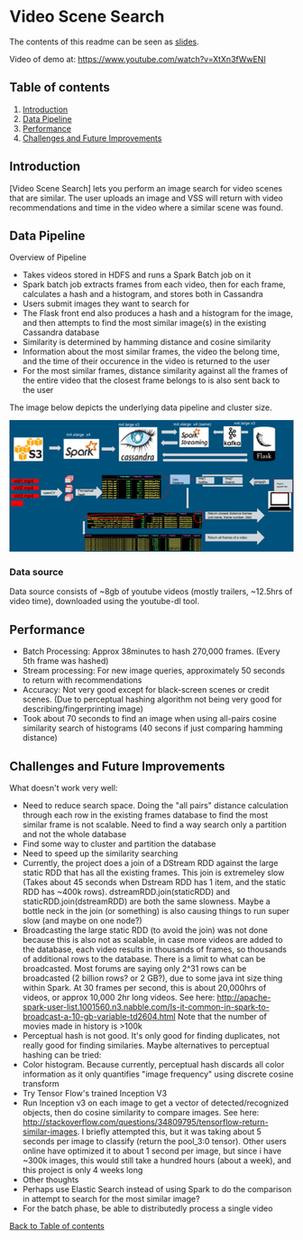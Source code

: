 # Video Scene Search


The contents of this readme can be seen as [slides](https://docs.google.com/presentation/d/1rA-a1rvw_gEi7a6YRrSMkxz0UoJseJRh3DVxGAiKfzg/edit?usp=sharing).

Video of demo at: https://www.youtube.com/watch?v=XtXn3fWwENI


## Table of contents
1. [Introduction](README.md#introduction)
2. [Data Pipeline](README.md#data-pipeline)
3. [Performance](README.md#performance)
4. [Challenges and Future Improvements](README.md#challenges-and-future-improvements)


## Introduction 


[Video Scene Search] lets you perform an image search for video scenes that are similar. The user uploads an image and VSS will return with video recommendations and time in the video where a similar scene was found.


## Data Pipeline

Overview of Pipeline
* Takes videos stored in HDFS and runs a Spark Batch job on it
 * Spark batch job extracts frames from each video, then for each frame, calculates a hash and a histogram, and stores both in Cassandra
* Users submit images they want to search for
 * The Flask front end also produces a hash and a histogram for the image, and then attempts to find the most similar image(s) in the existing Cassandra database
 * Similarity is determined by hamming distance and cosine similarity
 * Information about the most similar frames, the video the belong time, and the time of their occurence in the video is returned to the user
 * For the most similar frames, distance similarity against all the frames of the entire video that the closest frame belongs to is also sent back to the user

The image below depicts the underlying data pipeline and cluster size.

![Alt text](content_for_readme/pipeline.png?raw=true "Pipeline")

### Data source
Data source consists of ~8gb of youtube videos (mostly trailers, ~12.5hrs of video time), downloaded using the youtube-dl tool.



## Performance

* Batch Processing: Approx 38minutes to hash 270,000 frames. (Every 5th frame was hashed)
* Stream processing: For new image queries, approximately 50 seconds to return with recommendations
* Accuracy: Not very good except for black-screen scenes or credit scenes. (Due to perceptual hashing algorithm not being very good for describing/fingerprinting image)
* Took about 70 seconds to find an image when using all-pairs cosine similarity search of histograms (40 secons if just comparing hamming distance)

## Challenges and Future Improvements

What doesn't work very well:
* Need to reduce search space. Doing the "all pairs" distance calculation through each row in the existing frames database to find the most similar frame is not scalable. Need to find a way search only a partition and not the whole database
 * Find some way to cluster and partition the database
* Need to speed up the similarity searching
 * Currently, the project does a join of a DStream RDD against the large static RDD that has all the existing frames. This join is extremeley slow (Takes about 45 seconds when Dstream RDD has 1 item, and the static RDD has ~400k rows). dstreamRDD.join(staticRDD) and staticRDD.join(dstreamRDD) are both the same slowness. Maybe a bottle neck in the join (or something) is also causing things to run super slow (and maybe on one node?)
  * Broadcasting the large static RDD (to avoid the join) was not done because this is also not as scalable, in case more videos are added to the database, each video results in thousands of frames, so thousands of additional rows to the database. There is a limit to what can be broadcasted. Most forums are saying only 2^31 rows can be broadcasted (2 billion rows? or 2 GB?), due to some java int size thing within Spark. At 30 frames per second, this is about 20,000hrs of videos, or approx 10,000 2hr long videos. See here: http://apache-spark-user-list.1001560.n3.nabble.com/Is-it-common-in-spark-to-broadcast-a-10-gb-variable-td2604.html  Note that the number of movies made in history is >100k
* Perceptual hash is not good. It's only good for finding duplicates, not really good for finding similaries. Maybe alternatives to perceptual hashing can be tried:
 * Color histogram. Because currently, perceptual hash discards all color information as it only quantifies "image frequency" using discrete cosine transform
 * Try Tensor Flow's trained Inception V3
  * Run Inception v3 on each image to get a vector of detected/recognized objects, then do cosine similarity to compare images. See here: http://stackoverflow.com/questions/34809795/tensorflow-return-similar-images. I briefly attempted this, but it was taking about 5 seconds per image to classify (return the pool_3:0 tensor). Other users online have optimized it to about 1 second per image, but since i have ~300k images, this would still take a hundred hours (about a week), and this project is only 4 weeks long
* Other thoughts
 * Perhaps use Elastic Search instead of using Spark to do the comparison in attempt to search for the most similar image?
 * For the batch phase, be able to distributedly process a single video

[Back to Table of contents](README.md#table-of-contents)
